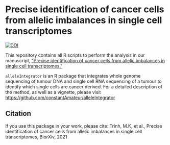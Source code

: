 # Precise identification of cancer cells from allelic imbalances in single cell transcriptomes
[![DOI](https://zenodo.org/badge/429834688.svg)](https://zenodo.org/badge/latestdoi/429834688)

This repository contains all R scripts to perform the analysis in our manuscript, ["Precise identification of cancer cells from allelic imbalances in single cell transcriptomes."](https://www.biorxiv.org/content/10.1101/2021.11.25.469995v1)

`alleleIntegrator` is an R package that integrates whole genome sequencing of tumour DNA and single cell RNA sequencing of a tumour to identify which single cells are cancer derived. For a detailed description of the method, as well as a vignette, please visit https://github.com/constantAmateur/alleleIntegrator 


## Citation

If you use this package in your work, please cite: Trinh, M.K, et al., Precise identification of cancer cells from allelic imbalances in single cell transcriptomes, BiorXiv, 2021
